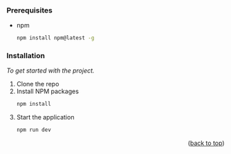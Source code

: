 ### Prerequisites

- npm
  ```sh
  npm install npm@latest -g
  ```

### Installation

_To get started with the project._

1. Clone the repo
2. Install NPM packages
   ```sh
   npm install
   ```
4. Start the application
   ```sh
   npm run dev
   ```

<p align="right">(<a href="#top">back to top</a>)</p>